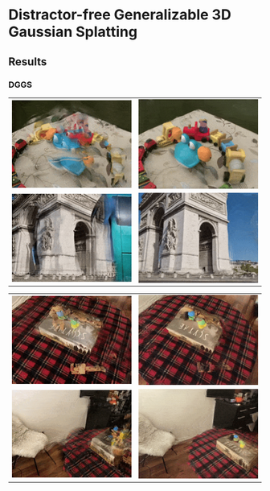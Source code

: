 # Distractor-free Generalizable 3D Gaussian Splatting

## Results

### DGGS

<table>
  <tr>
    <td><img src="https://github.com/bbbbby-99/DGGS/blob/main/gif/1.gif" alt="GIF 1" width="400"></td>
    <td><img src="https://github.com/bbbbby-99/DGGS/blob/main/gif/2.gif" alt="GIF 2" width="400"></td>
  </tr>
  <tr>
    <td><img src="https://github.com/bbbbby-99/DGGS/blob/main/gif/3.gif" alt="GIF 3" width="400"></td>
    <td><img src="https://github.com/bbbbby-99/DGGS/blob/main/gif/4.gif" alt="GIF 4" width="400"></td>
  </tr>
</table>

<table>
  <tr>
    <td><img src="https://github.com/bbbbby-99/DGGS/blob/main/gif/5.gif" alt="GIF 5" width="400"></td>
    <td><img src="https://github.com/bbbbby-99/DGGS/blob/main/gif/6.gif" alt="GIF 6" width="400"></td>
  </tr>
  <tr>
    <td><img src="https://github.com/bbbbby-99/DGGS/blob/main/gif/7.gif" alt="GIF 7" width="400"></td>
    <td><img src="https://github.com/bbbbby-99/DGGS/blob/main/gif/8.gif" alt="GIF 8" width="400"></td>
  </tr>
</table>

